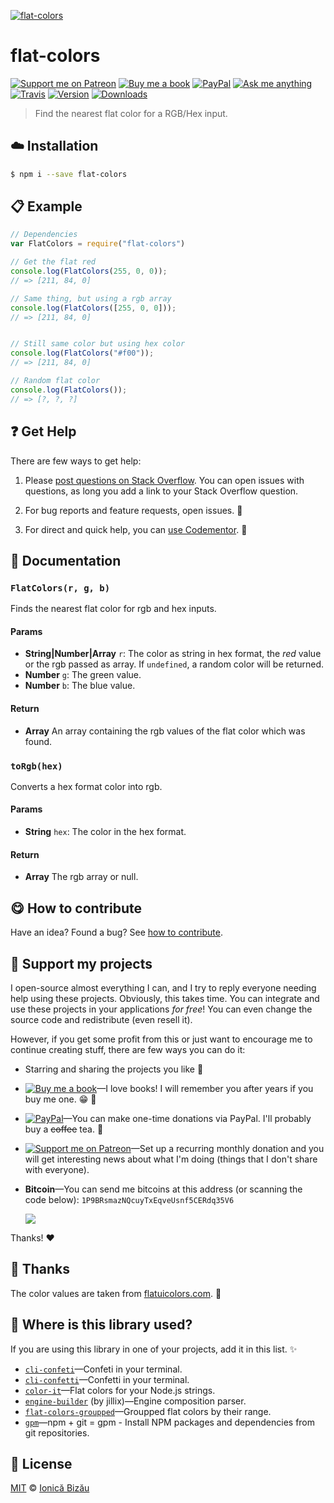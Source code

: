 <!-- Please do not edit this file. Edit the `blah` field in the `package.json` instead. If in doubt, open an issue. -->


[![flat-colors](http://i.imgur.com/S57IeyN.png)](#)

# flat-colors

 [![Support me on Patreon][badge_patreon]][patreon] [![Buy me a book][badge_amazon]][amazon] [![PayPal][badge_paypal_donate]][paypal-donations] [![Ask me anything](https://img.shields.io/badge/ask%20me-anything-1abc9c.svg)](https://github.com/IonicaBizau/ama) [![Travis](https://img.shields.io/travis/IonicaBizau/flat-colors.js.svg)](https://travis-ci.org/IonicaBizau/flat-colors.js/) [![Version](https://img.shields.io/npm/v/flat-colors.svg)](https://www.npmjs.com/package/flat-colors) [![Downloads](https://img.shields.io/npm/dt/flat-colors.svg)](https://www.npmjs.com/package/flat-colors)

> Find the nearest flat color for a RGB/Hex input.

## :cloud: Installation

```sh
$ npm i --save flat-colors
```


## :clipboard: Example



```js
// Dependencies
var FlatColors = require("flat-colors")

// Get the flat red
console.log(FlatColors(255, 0, 0));
// => [211, 84, 0]

// Same thing, but using a rgb array
console.log(FlatColors([255, 0, 0]));
// => [211, 84, 0]


// Still same color but using hex color
console.log(FlatColors("#f00"));
// => [211, 84, 0]

// Random flat color
console.log(FlatColors());
// => [?, ?, ?]
```



## :question: Get Help

There are few ways to get help:

 1. Please [post questions on Stack Overflow](https://stackoverflow.com/questions/ask). You can open issues with questions, as long you add a link to your Stack Overflow question.
 2. For bug reports and feature requests, open issues. :bug:

 3. For direct and quick help, you can [use Codementor](https://www.codementor.io/johnnyb). :rocket:



## :memo: Documentation


### `FlatColors(r, g, b)`
Finds the nearest flat color for rgb and hex inputs.

#### Params

- **String|Number|Array** `r`: The color as string in hex format, the *red* value or the rgb passed as array. If `undefined`, a random color will be returned.
- **Number** `g`: The green value.
- **Number** `b`: The blue value.

#### Return
- **Array** An array containing the rgb values of the flat color which was found.

### `toRgb(hex)`
Converts a hex format color into rgb.

#### Params

- **String** `hex`: The color in the hex format.

#### Return
- **Array** The rgb array or null.



## :yum: How to contribute
Have an idea? Found a bug? See [how to contribute][contributing].


## :sparkling_heart: Support my projects

I open-source almost everything I can, and I try to reply everyone needing help using these projects. Obviously,
this takes time. You can integrate and use these projects in your applications *for free*! You can even change the source code and redistribute (even resell it).

However, if you get some profit from this or just want to encourage me to continue creating stuff, there are few ways you can do it:

 - Starring and sharing the projects you like :rocket:
 - [![Buy me a book][badge_amazon]][amazon]—I love books! I will remember you after years if you buy me one. :grin: :book:
 - [![PayPal][badge_paypal]][paypal-donations]—You can make one-time donations via PayPal. I'll probably buy a ~~coffee~~ tea. :tea:
 - [![Support me on Patreon][badge_patreon]][patreon]—Set up a recurring monthly donation and you will get interesting news about what I'm doing (things that I don't share with everyone).
 - **Bitcoin**—You can send me bitcoins at this address (or scanning the code below): `1P9BRsmazNQcuyTxEqveUsnf5CERdq35V6`

    ![](https://i.imgur.com/z6OQI95.png)

Thanks! :heart:


## :cake: Thanks
The color values are taken from [flatuicolors.com](http://flatuicolors.com). :art:

## :dizzy: Where is this library used?
If you are using this library in one of your projects, add it in this list. :sparkles:


 - [`cli-confeti`](https://github.com/IonicaBizau/cli-confeti#readme)—Confeti in your terminal.
 - [`cli-confetti`](https://github.com/IonicaBizau/cli-confetti#readme)—Confetti in your terminal.
 - [`color-it`](https://github.com/IonicaBizau/node-color-it#readme)—Flat colors for your Node.js strings.
 - [`engine-builder`](https://github.com/IonicaBizau/engine-parser) (by jillix)—Engine composition parser.
 - [`flat-colors-groupped`](https://github.com/IonicaBizau/flat-colors-groupped#readme)—Groupped flat colors by their range.
 - [`gpm`](https://github.com/IonicaBizau/gpm)—npm + git = gpm - Install NPM packages and dependencies from git repositories.

## :scroll: License

[MIT][license] © [Ionică Bizău][website]

[badge_patreon]: http://ionicabizau.github.io/badges/patreon.svg
[badge_amazon]: http://ionicabizau.github.io/badges/amazon.svg
[badge_paypal]: http://ionicabizau.github.io/badges/paypal.svg
[badge_paypal_donate]: http://ionicabizau.github.io/badges/paypal_donate.svg
[patreon]: https://www.patreon.com/ionicabizau
[amazon]: http://amzn.eu/hRo9sIZ
[paypal-donations]: https://www.paypal.com/cgi-bin/webscr?cmd=_s-xclick&hosted_button_id=RVXDDLKKLQRJW
[donate-now]: http://i.imgur.com/6cMbHOC.png

[license]: http://showalicense.com/?fullname=Ionic%C4%83%20Biz%C4%83u%20%3Cbizauionica%40gmail.com%3E%20(https%3A%2F%2Fionicabizau.net)&year=2014#license-mit
[website]: https://ionicabizau.net
[contributing]: /CONTRIBUTING.md
[docs]: /DOCUMENTATION.md
